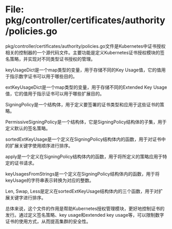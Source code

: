 # File: pkg/controller/certificates/authority/policies.go

pkg/controller/certificates/authority/policies.go文件是Kubernetes中证书授权相关的控制器的一个源代码文件。主要功能是定义Kubernetes证书授权模块的签名策略，并实现对不同类型证书授权的管理。

keyUsageDict是一个map类型的变量，用于存储不同的Key Usage值，它的值用于指示数字证书可以用于哪些目的。

extKeyUsageDict是一个map类型的变量，用于存储不同的Extended Key Usage值，它的值用于指示证书可以用于哪些扩展目的。

SigningPolicy是一个结构体，用于定义要签署的证书类型和应用于这些证书的策略。

PermissiveSigningPolicy是一个结构体，它是SigningPolicy结构体的子集，用于定义默认的签名策略。

sortedExtKeyUsage是一个定义在SigningPolicy结构体内的函数，用于对证书中的扩展关键字使用顺序进行排序。

apply是一个定义在SigningPolicy结构体内的函数，用于将所定义的策略应用于特定的证书请求。

keyUsagesFromStrings是一个定义在SigningPolicy结构体内的函数，用于将keyUsage的字符串表示转换为对应的整数。

Len, Swap, Less是定义在sortedExtKeyUsage结构体内的三个函数，用于对扩展关键字进行排序。

总体来说，这个文件的作用是帮助Kubernetes授权管理模块，更好地控制证书的发行。通过定义签名策略、key usage和extended key usage等，可以限制数字证书的使用方式，从而提高集群的安全性。

